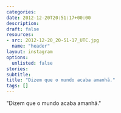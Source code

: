 ```yaml
---
categories:
date: 2012-12-20T20:51:17+00:00
description:
draft: false
resources:
- src: 2012-12-20_20-51-17_UTC.jpg
  name: "header"
layout: instagram
options:
  unlisted: false
stories:
subtitle:
title: "Dizem que o mundo acaba amanhã."
tags: []
---
```


"Dizem que o mundo acaba amanhã."
